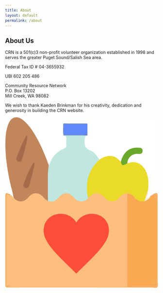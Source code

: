 ```yaml
---
title: About
layout: default
permalink: /about
---
```


<div class="features-blue">
  <div class="container">
    <div class="intro">
      <h2 class="text-center">About Us</h2>
      <p>
        CRN is a 501(c)3 non-profit volunteer organization established in 1998 and serves the greater Puget Sound/Salish Sea area.
      </p>
      <p>
        Federal Tax ID # 04-3655932
      </p>
      <p>
        UBI 602 205 486
      </p>
      <p>
        Community Resource Network<br>
        P.O. Box 13202<br>
        Mill Creek, WA 98082
      </p>
      <p>
        We wish to thank Kaeden Brinkman for his creativity, dedication and generosity in building the CRN website.
      </p>
    </div>
  </div>
</div>
<section class="testimonials py-5 text-white px-1 px-md-5 margin-top-xl" style="min-height: 300px">
  <img src="assets/img/favicon2.png" class="icon-overlay" />
</section>
